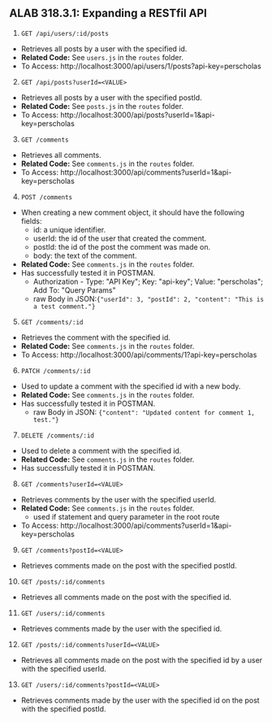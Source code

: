 ## ALAB 318.3.1: Expanding a RESTfil API

1. `GET /api/users/:id/posts`

- Retrieves all posts by a user with the specified id.
- **Related Code:** See `users.js` in the `routes` folder.
- To Access: http://localhost:3000/api/users/1/posts?api-key=perscholas

2. `GET /api/posts?userId=<VALUE>`

- Retrieves all posts by a user with the specified postId.
- **Related Code:** See `posts.js` in the `routes` folder.
- To Access: http://localhost:3000/api/posts?userId=1&api-key=perscholas

3. `GET /comments`

- Retrieves all comments.
- **Related Code:** See `comments.js` in the `routes` folder.
- To Access: http://localhost:3000/api/comments?userId=1&api-key=perscholas

4. `POST /comments`

- When creating a new comment object, it should have the following fields:
  - id: a unique identifier.
  - userId: the id of the user that created the comment.
  - postId: the id of the post the comment was made on.
  - body: the text of the comment.
- **Related Code:** See `comments.js` in the `routes` folder.
- Has successfully tested it in POSTMAN.
  - Authorization - Type: "API Key"; Key: "api-key"; Value: "perscholas"; Add To: "Query Params"
  - raw Body in JSON:`{"userId": 3, "postId": 2, "content": "This is a test comment."}`

5. `GET /comments/:id`

- Retrieves the comment with the specified id.
- **Related Code:** See `comments.js` in the `routes` folder.
- To Access: http://localhost:3000/api/comments/1?api-key=perscholas

6. `PATCH /comments/:id`

- Used to update a comment with the specified id with a new body.
- **Related Code:** See `comments.js` in the `routes` folder.
- Has successfully tested it in POSTMAN.
  - raw Body in JSON: `{"content": "Updated content for comment 1, test."}`

7. `DELETE /comments/:id`

- Used to delete a comment with the specified id.
- **Related Code:** See `comments.js` in the `routes` folder.
- Has successfully tested it in POSTMAN.

8. `GET /comments?userId=<VALUE>`

- Retrieves comments by the user with the specified userId.
- **Related Code:** See `comments.js` in the `routes` folder.
  - used if statement and query parameter in the root route
- To Access: http://localhost:3000/api/comments?userId=1&api-key=perscholas

9. `GET /comments?postId=<VALUE>`

- Retrieves comments made on the post with the specified postId.

10. `GET /posts/:id/comments`

- Retrieves all comments made on the post with the specified id.

11. `GET /users/:id/comments`

- Retrieves comments made by the user with the specified id.

12. `GET /posts/:id/comments?userId=<VALUE>`

- Retrieves all comments made on the post with the specified id by a user with the specified userId.

13. `GET /users/:id/comments?postId=<VALUE>`

- Retrieves comments made by the user with the specified id on the post with the specified postId.
